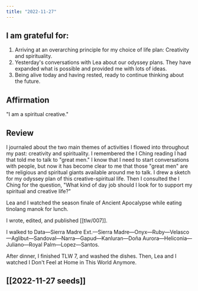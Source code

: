 ```yaml
---
title: "2022-11-27"
---
```

## I am grateful for:

1. Arriving at an overarching principle for my choice of life plan: Creativity and spirituality.
2. Yesterday's conversations with Lea about our odyssey plans. They have expanded what is possible and provided me with lots of ideas.
3. Being alive today and having rested, ready to continue thinking about the future.

## Affirmation

"I am a spiritual creative."

## Review

I journaled about the two main themes of activities I flowed into throughout my past: creativity and spirituality. I remembered the I Ching reading I had that told me to talk to "great men." I know that I need to start conversations with people, but now it has become clear to me that those "great men" are the religious and spiritual giants available around me to talk. I drew a sketch for my odyssey plan of this creative-spiritual life. Then I consulted the I Ching for the question, "What kind of day job should I look for to support my spiritual and creative life?"

Lea and I watched the season finale of Ancient Apocalypse while eating tinolang manok for lunch.

I wrote, edited, and published [[tlw/007]].

I walked to Data—Sierra Madre Ext.—Sierra Madre—Onyx—Ruby—Velasco—Aglibut—Sandoval—Narra—Gapud—Kanluran—Doña Aurora—Heliconia—Juliano—Royal Palm—Lopez—Santos.

After dinner, I finished TLW 7, and washed the dishes. Then, Lea and I watched I Don't Feel at Home in This World Anymore.

## [[2022-11-27 seeds]]
